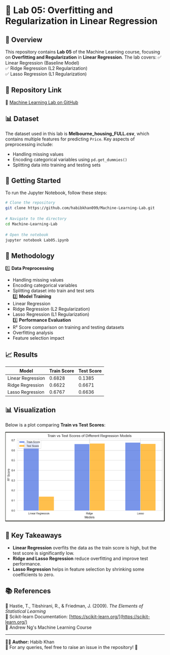 # 📌 Lab 05: Overfitting and Regularization in Linear Regression

## 📖 Overview
This repository contains **Lab 05** of the Machine Learning course, focusing on **Overfitting and Regularization** in **Linear Regression**. The lab covers:
✅ Linear Regression (Baseline Model)  
✅ Ridge Regression (L2 Regularization)  
✅ Lasso Regression (L1 Regularization)  

## 📂 Repository Link
🔗 [Machine Learning Lab on GitHub](https://github.com/habibkhan099/Machine-Learning-Lab)

## 📊 Dataset
The dataset used in this lab is **Melbourne_housing_FULL.csv**, which contains multiple features for predicting `Price`. 
Key aspects of preprocessing include:
- Handling missing values
- Encoding categorical variables using `pd.get_dummies()`
- Splitting data into training and testing sets

## 🚀 Getting Started
To run the Jupyter Notebook, follow these steps:
```bash
# Clone the repository
git clone https://github.com/habibkhan099/Machine-Learning-Lab.git

# Navigate to the directory
cd Machine-Learning-Lab

# Open the notebook
jupyter notebook Lab05.ipynb
```

## 🔬 Methodology
1️⃣ **Data Preprocessing**
   - Handling missing values
   - Encoding categorical variables
   - Splitting dataset into train and test sets  
2️⃣ **Model Training**
   - Linear Regression
   - Ridge Regression (L2 Regularization)
   - Lasso Regression (L1 Regularization)  
3️⃣ **Performance Evaluation**
   - R² Score comparison on training and testing datasets
   - Overfitting analysis
   - Feature selection impact

## 📈 Results
| Model              | Train Score | Test Score |
|-------------------|------------|-----------|
| Linear Regression | 0.6828     | 0.1385    |
| Ridge Regression  | 0.6622     | 0.6671    |
| Lasso Regression  | 0.6767     | 0.6636    |

## 📊 Visualization
Below is a plot comparing **Train vs Test Scores**:

![Regression Model Scores](image.png)

## 🎯 Key Takeaways
- **Linear Regression** overfits the data as the train score is high, but the test score is significantly low.
- **Ridge and Lasso Regression** reduce overfitting and improve test performance.
- **Lasso Regression** helps in feature selection by shrinking some coefficients to zero.

## 📚 References
📖 Hastie, T., Tibshirani, R., & Friedman, J. (2009). *The Elements of Statistical Learning*  
📖 Scikit-learn Documentation: [https://scikit-learn.org/](https://scikit-learn.org/)  
📖 Andrew Ng's Machine Learning Course  

---
👨‍💻 **Author:** Habib Khan  
📩 For any queries, feel free to raise an issue in the repository! 🚀

